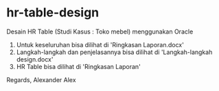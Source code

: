 # hr-table-design
Desain HR Table (Studi Kasus : Toko mebel) menggunakan Oracle 
1. Untuk keseluruhan bisa dilihat di 'Ringkasan Laporan.docx'
2. Langkah-langkah dan penjelasannya bisa dilihat di 'Langkah-langkah design.docx'
3. HR Table bisa dilihat di 'Ringkasan Laporan'



Regards, 
Alexander Alex
